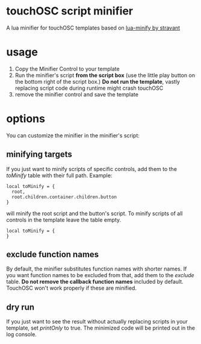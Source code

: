 
# touchOSC script minifier

A lua minifier for touchOSC templates based on [lua-minify by stravant](https://github.com/stravant/lua-minify)

# usage

1. Copy the Minifier Control to your template
2. Run the minifier's script **from the script box** (use the little play button on the bottom right of the script box.) **Do not run the template**, vastly replacing script code during runtime might crash touchOSC
3. remove the minifier control and save the template

# options

You can customize the minifier in the minifier's script:

## minifying targets
If you just want to minify scripts of specific controls, add them to the *toMinify* table with their full path. Example:

    local toMinify = {
      root,
      root.children.container.children.button
    }

will minify the root script and the button's script.
To minify scripts of all controls in the template leave the table empty.

    local toMinify = {
    }

## exclude function names
By default, the minifier substitutes function names with shorter names. If you want function names to be excluded from that, add them to the *exclude* table.
**Do not remove the callback function names** included by default. TouchOSC won't work properly if these are minified. 

## dry run
If you just want to see the result without actually replacing scripts in your template, set *printOnly* to true. The minimized code will be printed out in the log console.

